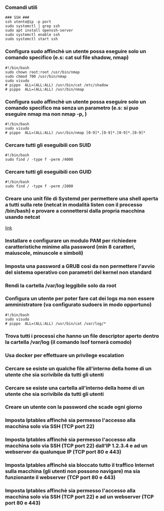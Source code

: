 ### Comandi utili
```
### SSH ###
ssh utente@ip -p port
sudo systemctl | grep ssh
sudo apt install openssh-server
sudo systemctl enable ssh
sudo systemctl start ssh
```
### Configura sudo affinchè un utente possa eseguire solo un comando specifico (e.s: cat sul file shadow, nmap)
```
#!/bin/bash
sudo chown root:root /usr/bin/nmap
sudo chmod 700 /usr/bin/nmap
sudo visudo
# pippo  ALL=(ALL:ALL) /usr/bin/cat /etc/shadow
# pippo  ALL=(ALL:ALL) /usr/bin/nmap
```
### Configura sudo affinchè un utente possa eseguire solo un comando specifico ma senza un parametro (e.s: si puo eseguire nmap ma non nmap -p, )
```
#!/bin/bash
sudo visudo
# pippo  ALL=(ALL:ALL) /usr/bin/nmap [0-9]*.[0-9]*.[0-9]*.[0-9]*
```
### Cercare tutti gli eseguibili con SUID
```
#!/bin/bash
sudo find / -type f -perm /4000
```
### Cercare tutti gli eseguibili con GUID
```
#!/bin/bash
sudo find / -type f -perm /2000
```
### Creare uno unit file di Systemd per permettere una shell aperta a tutti sulla rete (netcat in modalità listen con il processo /bin/bash) e provare a connettersi dalla propria macchina usando netcat
[link](https://github.com/IC-99/cybersecurity/blob/main/esonero%202/unit%C3%A0.txt)
### Installare e configurare un modulo PAM per richiedere caratteristiche minime alla password (min 8 caratteri, maiuscole, minuscole e simboli)

### Imposta una password a GRUB così da non permettere l'avvio del sistema operativo con parametri del kernel non standard

### Rendi la cartella /var/log leggibile solo da root

### Configura un utente per poter fare cat dei logs ma non essere amministratore (va configurato sudoers in modo opportuno)
```
#!/bin/bash
sudo visudo
# pippo  ALL=(ALL:ALL) /usr/bin/cat /var/log/*
```
### Trova tutti i processi che hanno un file descriptor aperto dentro la cartella /var/log (il comando lsof tornerà comodo)

### Usa docker per effettuare un privilege escalation

### Cercare se esiste un qualche file all'interno della home di un utente che sia scrivibile da tutti gli utenti

### Cercare se esiste una cartella all'interno della home di un utente che sia scrivibile da tutti gli utenti

### Creare un utente con la password che scade ogni giorno

### Imposta Iptables affinchè sia permesso l'accesso alla macchina solo via SSH (TCP port 22)

### Imposta Iptables affinchè sia permesso l'accesso alla macchina solo via SSH (TCP port 22) dall'IP 1.2.3.4 e ad un webserver da qualunque IP (TCP port 80 e 443)

### Imposta Iptables affinchè sia bloccato tutto il traffico Internet sulla macchina (gli utenti non possono navigare) ma sia funzionante il webserver (TCP port 80 e 443)

### Imposta Iptables affinchè sia permesso l'accesso alla macchina solo via SSH (TCP port 22) e ad un webserver (TCP port 80 e 443)
